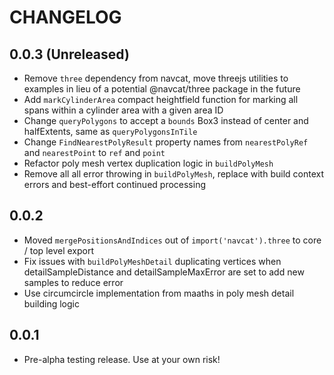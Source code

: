 # CHANGELOG

## 0.0.3 (Unreleased)

- Remove `three` dependency from navcat, move threejs utilities to examples in lieu of a potential @navcat/three package in the future
- Add `markCylinderArea` compact heightfield function for marking all spans within a cylinder area with a given area ID
- Change `queryPolygons` to accept a `bounds` Box3 instead of center and halfExtents, same as `queryPolygonsInTile`
- Change `FindNearestPolyResult` property names from `nearestPolyRef` and `nearestPoint` to `ref` and `point`
- Refactor poly mesh vertex duplication logic in `buildPolyMesh`
- Remove all all error throwing in `buildPolyMesh`, replace with build context errors and best-effort continued processing

## 0.0.2

- Moved `mergePositionsAndIndices` out of `import('navcat').three` to core / top level export
- Fix issues with `buildPolyMeshDetail` duplicating vertices when detailSampleDistance and detailSampleMaxError are set to add new samples to reduce error
- Use circumcircle implementation from maaths in poly mesh detail building logic

## 0.0.1

- Pre-alpha testing release. Use at your own risk!
